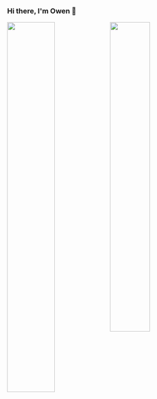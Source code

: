 ### Hi there, I'm Owen 👋

<img align="left" width="47%" src="https://github-readme-stats.vercel.app/api?username=owenLeonard15&theme=dark" />

<img align="left" width="43%" src="https://github-readme-stats.vercel.app/api/top-langs/?username=anuraghazra&hide_progress=true&theme=dark" />

<!--
**owenLeonard15/owenLeonard15** is a ✨ _special_ ✨ repository because its `README.md` (this file) appears on your GitHub profile.

Here are some ideas to get you started:

- 🔭 I’m currently working on ...
- 🌱 I’m currently learning ...
- 👯 I’m looking to collaborate on ...
- 🤔 I’m looking for help with ...
- 💬 Ask me about ...
- 📫 How to reach me: ...
- 😄 Pronouns: ...
- ⚡ Fun fact: ...
-->
